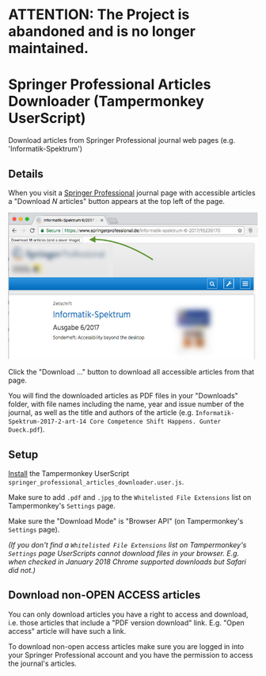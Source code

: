 # ATTENTION: The Project is abandoned and is no longer maintained.

# Springer Professional Articles Downloader (Tampermonkey UserScript)


Download articles from Springer Professional journal web pages (e.g. 'Informatik-Spektrum')

## Details

When you visit a [Springer Professional](https://www.springerprofessional.de/library/journals) journal page with accessible articles a "Download _N_ articles" button appears at the top left of the page. 

![Download Button](img/button.jpg)

Click the "Download ..." button to download all accessible articles from that page. 

You will find the downloaded articles as PDF files in your "Downloads" folder, with file names including the name, year and issue number of the journal, as well as the title and authors of the article (e.g. `Informatik-Spektrum-2017-2-art-14 Core Competence Shift Happens. Gunter Dueck.pdf`).

## Setup

[Install](https://tampermonkey.net/faq.php?ext=dhdg#Q102) the Tampermonkey UserScript `springer_professional_articles_downloader.user.js`.

Make sure to add `.pdf` and `.jpg` to the `Whitelisted File Extensions` list on Tampermonkey's `Settings` page. 

Make sure the "Download Mode" is "Browser API" (on Tampermonkey's `Settings` page).

_(If you don't find a `Whitelisted File Extensions` list on Tampermonkey's `Settings` page UserScripts cannot download files in your browser. E.g. when checked in January 2018 Chrome supported downloads but Safari did not.)_

## Download non-OPEN ACCESS articles

You can only download articles you have a right to access and download, i.e. those articles that include a "PDF version download" link. E.g. "Open access" article will have such a link.

To download non-open access articles make sure you are logged in into your Springer Professional account and you have the permission to access the journal's articles. 



